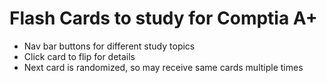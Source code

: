 # Flash Cards to study for Comptia A+

- Nav bar buttons for different study topics
- Click card to flip for details
- Next card is randomized, so may receive same cards multiple times